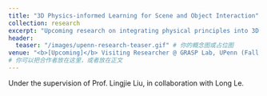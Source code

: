 ```yaml
---
title: "3D Physics-informed Learning for Scene and Object Interaction"
collection: research
excerpt: "Upcoming research on integrating physical principles into 3D deep learning models to enable more realistic and predictive understanding of object interactions and dynamics."
header:
  teaser: "/images/upenn-research-teaser.gif" # 你的概念图或占位图
venue: "<b>[Upcoming]</b> Visiting Researcher @ GRASP Lab, UPenn (Fall 2025)"
# 你可以把合作者放在这里，或者放在正文
---
```

Under the supervision of Prof. Lingjie Liu, in collaboration with Long Le.